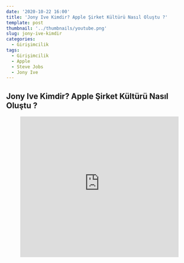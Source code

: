 ```yaml
---
date: '2020-10-22 16:00'
title: 'Jony Ive Kimdir? Apple Şirket Kültürü Nasıl Oluştu ?'
template: post
thumbnail: '../thumbnails/youtube.png'
slug: jony-ive-kimdir
categories:
  - Girişimcilik
tags:
  - Girişimcilik
  - Apple
  - Steve Jobs
  - Jony Ive
---
```


## Jony Ive Kimdir? Apple Şirket Kültürü Nasıl Oluştu ?

<center>
    <iframe
        src="https://www.youtube.com/embed/x6BW-i3qmww"
        frameborder="0"
        style="overflow:hidden;overflow-x:hidden;overflow-y:hidden;height:380;width:85%;"
        height="380"
        width="85%"
        allow="accelerometer; autoplay; clipboard-write; encrypted-media; gyroscope; picture-in-picture"
        allowfullscreen
    ></iframe>
</center>


    

